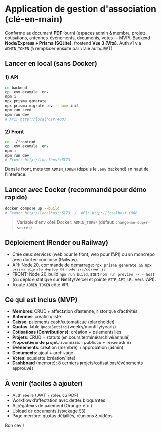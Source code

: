 # Application de gestion d'association (clé-en-main)

Conforme au document **PDF** fourni (espaces admin & membre, projets, cotisations, antennes, événements, documents, votes — MVP). Backend **Node/Express + Prisma (SQLite)**, frontend **Vue 3 (Vite)**. Auth v1 via `ADMIN_TOKEN` (à remplacer ensuite par vraie auth/JWT).

## Lancer en local (sans Docker)

### 1) API
```bash
cd backend
cp .env.example .env
npm i
npx prisma generate
npx prisma migrate dev --name init
npm run seed
npm run dev
# API: http://localhost:4000
```

### 2) Front
```bash
cd ../frontend
cp .env.example .env
npm i
npm run dev
# Front: http://localhost:5173
```
Dans le front, mets ton `ADMIN_TOKEN` (depuis le `.env` backend) en haut de l'interface.

## Lancer avec Docker (recommandé pour démo rapide)
```bash
docker compose up --build
# Front: http://localhost:5173  /  API: http://localhost:4000
```
> Variable d'env côté Docker: `ADMIN_TOKEN` (défaut: `change-me-super-secret`).

## Déploiement (Render ou Railway)
- Crée deux services (web pour le front, web pour l’API) ou un monorepo avec docker-compose (Railway).
- API: Node 20, commande de démarrage: `npx prisma generate && npx prisma migrate deploy && node src/server.js`
- FRONT: Node 20, build `npm run build`, start `npm run preview -- --host` (ou déploie statique sur Netlify/Vercel et pointe `VITE_API_URL` vers l’API).
- Ajoute `ADMIN_TOKEN` côté API.

## Ce qui est inclus (MVP)
- **Membres**: CRUD + affectation d’antenne, historique d’activités
- **Antennes**: création/liste
- **Caisse**: paiements cash/automatique (placeholder)
- **Quotas**: table `QuotaSetting` (weekly/monthly/yearly)
- **Cotisations (Contributions)**: création + paiements liés
- **Projets**: CRUD + statuts (en cours/terminé/archivé/annulé)
- **Propositions de projet**: soumission publique + revue admin
- **Événements**: création (membre) + approbation (admin)
- **Documents**: ajout + archivage
- **Votes**: squelette (création/liste)
- **Dashboard** (membre): 8 derniers projets/cotisations/événements approuvés

## À venir (faciles à ajouter)
- Auth réelle (JWT + rôles du PDF)
- Workflow d’affectation avec dettes bloquantes
- Agrégateurs de paiement (Orange, etc.)
- Upload de documents (stockage S3)
- Page membre: quotas détaillés, réunions & vidéos

Bon dev !